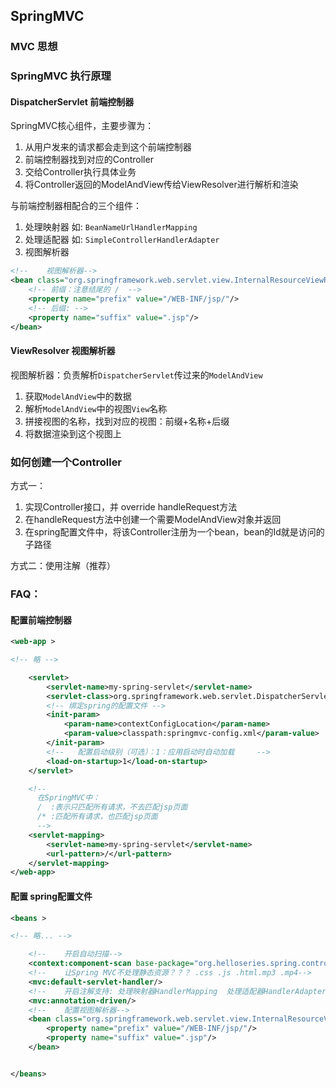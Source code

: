 ## SpringMVC

### MVC 思想


### SpringMVC 执行原理


#### DispatcherServlet 前端控制器
SpringMVC核心组件，主要步骤为：
1. 从用户发来的请求都会走到这个前端控制器
2. 前端控制器找到对应的Controller
3. 交给Controller执行具体业务
4. 将Controller返回的ModelAndView传给ViewResolver进行解析和渲染

与前端控制器相配合的三个组件：
1. 处理映射器
   如: `BeanNameUrlHandlerMapping`
2. 处理适配器
   如: `SimpleControllerHandlerAdapter`
3. 视图解析器
```xml
<!--    视图解析器-->
<bean class="org.springframework.web.servlet.view.InternalResourceViewResolver" id="InternalResourceViewResolver">
    <!-- 前缀：注意结尾的 /  -->
    <property name="prefix" value="/WEB-INF/jsp/"/>
    <!-- 后缀: -->
    <property name="suffix" value=".jsp"/>
</bean>
```

#### ViewResolver 视图解析器
视图解析器：负责解析`DispatcherServlet`传过来的`ModelAndView`
1. 获取`ModelAndView`中的数据
2. 解析`ModelAndView`中的视图`View`名称
3. 拼接视图的名称，找到对应的视图：前缀+名称+后缀
4. 将数据渲染到这个视图上


### 如何创建一个Controller
方式一：
1. 实现Controller接口，并 override handleRequest方法
2. 在handleRequest方法中创建一个需要ModelAndView对象并返回
3. 在spring配置文件中，将该Controller注册为一个bean，bean的Id就是访问的子路径

方式二：使用注解（推荐）


### FAQ：
#### 配置前端控制器
```xml
<web-app >

<!-- 略 -->

    <servlet>
        <servlet-name>my-spring-servlet</servlet-name>
        <servlet-class>org.springframework.web.servlet.DispatcherServlet</servlet-class>
        <!-- 绑定spring的配置文件 -->
        <init-param>
            <param-name>contextConfigLocation</param-name>
            <param-value>classpath:springmvc-config.xml</param-value>
        </init-param>
        <!--   配置启动级别（可选）：1：应用启动时自动加载     -->
        <load-on-startup>1</load-on-startup>
    </servlet>

    <!--
      在SpringMVC中：
      /  :表示只匹配所有请求，不去匹配jsp页面
      /* :匹配所有请求，也匹配jsp页面
      -->
    <servlet-mapping>
        <servlet-name>my-spring-servlet</servlet-name>
        <url-pattern>/</url-pattern>
    </servlet-mapping>
</web-app>

```
#### 配置 spring配置文件
```xml
<beans >

<!-- 略... -->

    <!--    开启自动扫描-->
    <context:component-scan base-package="org.helloseries.spring.controller"/>
    <!--    让Spring MVC不处理静态资源？？？ .css .js .html.mp3 .mp4-->
    <mvc:default-servlet-handler/>
    <!--    开启注解支持: 处理映射器HandlerMapping  处理适配器HandlerAdapter 会自动的被配置-->
    <mvc:annotation-driven/>
    <!--    配置视图解析器-->
    <bean class="org.springframework.web.servlet.view.InternalResourceViewResolver">
        <property name="prefix" value="/WEB-INF/jsp/"/>
        <property name="suffix" value=".jsp"/>
    </bean>


</beans>
```

